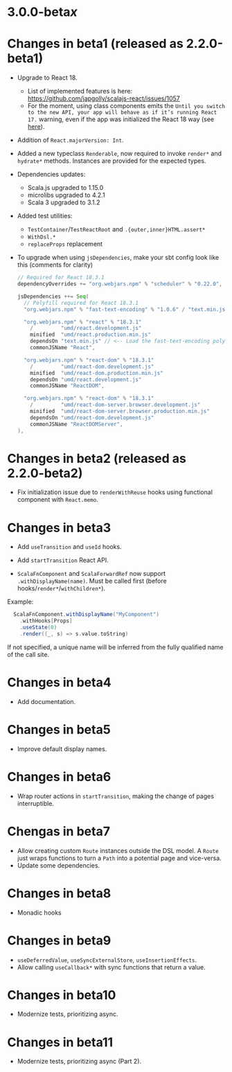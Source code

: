# 3.0.0-beta*x*

# Changes in beta1 (released as 2.2.0-beta1)

- Upgrade to React 18.

  - List of implemented features is here: https://github.com/japgolly/scalajs-react/issues/1057
  - For the moment, using class components emits the `Until you switch to the new API, your app will behave as if it’s running React 17.` warning, even if the app was initialized the React 18 way (see [here](https://react.dev/blog/2022/03/08/react-18-upgrade-guide#updates-to-client-rendering-apis)).

- Addition of `React.majorVersion: Int`.

- Added a new typeclass `Renderable`, now required to invoke `render*` and `hydrate*` methods. Instances are provided for the expected types.

- Dependencies updates:

  - Scala.js upgraded to 1.15.0
  - microlibs upgraded to 4.2.1
  - Scala 3 upgraded to 3.1.2

- Added test utilities:

  - `TestContainer`/`TestReactRoot` and `.{outer,inner}HTML.assert*`
  - `WithDsl.*`
  - `replaceProps` replacement

- To upgrade when using `jsDependencies`, make your sbt config look like this (comments for clarity)

  ```scala
  // Required for React 18.3.1
  dependencyOverrides += "org.webjars.npm" % "scheduler" % "0.22.0",

  jsDependencies ++= Seq(
    // Polyfill required for React 18.3.1
    "org.webjars.npm" % "fast-text-encoding" % "1.0.6" / "text.min.js" minified "text.min.js"

    "org.webjars.npm" % "react" % "18.3.1"
      /         "umd/react.development.js"
      minified  "umd/react.production.min.js"
      dependsOn "text.min.js" // <-- Load the fast-text-encoding polyfill before loading React itself
      commonJSName "React",

    "org.webjars.npm" % "react-dom" % "18.3.1"
      /         "umd/react-dom.development.js"
      minified  "umd/react-dom.production.min.js"
      dependsOn "umd/react.development.js"
      commonJSName "ReactDOM",

    "org.webjars.npm" % "react-dom" % "18.3.1"
      /         "umd/react-dom-server.browser.development.js"
      minified  "umd/react-dom-server.browser.production.min.js"
      dependsOn "umd/react-dom.development.js"
      commonJSName "ReactDOMServer",
  ),
  ```

# Changes in beta2 (released as 2.2.0-beta2)

- Fix initialization issue due to `renderWithReuse` hooks using functional component with `React.memo`.

# Changes in beta3

- Add `useTransition` and `useId` hooks.
- Add `startTransition` React API.

- `ScalaFnComponent` and `ScalaForwardRef` now support `.withDisplayName(name)`. Must be called first (before hooks/`render*`/`withChildren*`).

Example:

```scala
  ScalaFnComponent.withDisplayName("MyComponent")
    .withHooks[Props]
    .useState(0)
    .render((_, s) => s.value.toString)
```

If not specified, a unique name will be inferred from the fully qualified name of the call site.

# Changes in beta4

- Add documentation.

# Changes in beta5

- Improve default display names.

# Changes in beta6

- Wrap router actions in `startTransition`, making the change of pages interruptible.

# Chengas in beta7

- Allow creating custom `Route` instances outside the DSL model. A `Route` just wraps functions to turn a `Path` into a potential page and vice-versa.
- Update some dependencies.

# Changes in beta8

- Monadic hooks

# Changes in beta9

- `useDeferredValue`, `useSyncExternalStore`, `useInsertionEffects`.
- Allow calling `useCallback*` with sync functions that return a value.

# Changes in beta10

- Modernize tests, prioritizing async.

# Changes in beta11

- Modernize tests, prioritizing async (Part 2).

